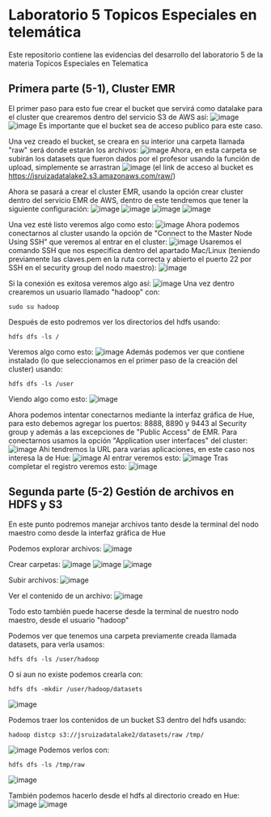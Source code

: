 # Laboratorio 5 Topicos Especiales en telemática 

Este repositorio contiene las evidencias del desarrollo del laboratorio 5 de la materia Topicos Especiales en Telematica 

## Primera parte (5-1), Cluster EMR
El primer paso para esto fue crear el bucket que servirá como datalake para el cluster que crearemos dentro del servicio S3 de AWS así:
![image](https://user-images.githubusercontent.com/71454879/169939179-dece8274-9962-43ad-9be2-390efbaf3b14.png)
![image](https://user-images.githubusercontent.com/71454879/169939202-98973ff3-09b3-43e4-b19c-d4f3e80a81ea.png)
Es importante que el bucket sea de acceso publico para este caso.

Una vez creado el bucket, se creara en su interior una carpeta llamada "raw" será donde estarán los archivos:
![image](https://user-images.githubusercontent.com/71454879/169939918-3f7180f6-5bbf-4113-80ab-fc1a606240e2.png)
Ahora, en esta carpeta se subirán los datasets que fueron dados por el profesor usando la función de upload, simplemente se arrastran
![image](https://user-images.githubusercontent.com/71454879/169939989-f2c8903e-9b7c-40f1-a9f7-1bda8834f690.png)
(el link de acceso al bucket es https://jsruizadatalake2.s3.amazonaws.com/raw/)

Ahora se pasará a crear el cluster EMR, usando la opción crear cluster dentro del servicio EMR de AWS, dentro de este tendremos que 
tener la siguiente configuración:
![image](https://user-images.githubusercontent.com/71454879/169942034-531c139f-b2bf-47b0-8e3b-17a17372e46a.png)
![image](https://user-images.githubusercontent.com/71454879/169942069-7671f2ee-b362-4a72-85be-346cf32d97de.png)
![image](https://user-images.githubusercontent.com/71454879/169942079-6d46af09-cbba-4fec-ba49-03b0d9e91bdc.png)
![image](https://user-images.githubusercontent.com/71454879/169942106-e175ed03-4b92-4cb0-bda7-af1d49fd6edd.png)

Una vez esté listo veremos algo como esto:
![image](https://user-images.githubusercontent.com/71454879/169944182-08b88d03-d64b-4d17-bf70-a6ae2fb6a070.png)
Ahora podemos conectarnos al cluster usando la opción de "Connect to the Master Node Using SSH" que veremos al entrar en el cluster:
![image](https://user-images.githubusercontent.com/71454879/169944258-37ba1037-1e71-42ef-ae47-20230be352e8.png)
Usaremos el comando SSH que nos especifica dentro del apartado Mac/Linux (teniendo previamente las claves.pem en la ruta correcta y abierto
el puerto 22 por SSH en el security group del nodo maestro):
![image](https://user-images.githubusercontent.com/71454879/169945048-160f727a-b211-4bfd-9b5a-b28929dfecde.png)

Si la conexión es exitosa veremos algo así:
![image](https://user-images.githubusercontent.com/71454879/169945140-41aceb5e-a898-4a1e-a6b9-bcfe89481fda.png)
Una vez dentro crearemos un usuario llamado "hadoop" con:
```shell
sudo su hadoop
```
Después de esto podremos ver los directorios del hdfs usando:
```shell
hdfs dfs -ls /
```
Veremos algo como esto:
![image](https://user-images.githubusercontent.com/71454879/169945354-c3d586ee-ccbb-4d3c-850d-04f3754c292c.png)
Además podemos ver que contiene instalado (lo que seleccionamos en el primer paso de la creación del cluster) usando:
```shell
hdfs dfs -ls /user
```
Viendo algo como esto:
![image](https://user-images.githubusercontent.com/71454879/169945563-0af574a3-5176-4548-8af0-31ff7ca4b7f3.png)

Ahora podemos intentar conectarnos mediante la interfaz gráfica de Hue, para esto debemos agregar los puertos: 8888, 8890 y 9443 al 
Security group y además a las excepciones de "Public Access" de EMR. 
Para conectarnos usamos la opción "Application user interfaces" del cluster:
![image](https://user-images.githubusercontent.com/71454879/169946774-603b87d4-ae63-4cce-b8ff-a370f7202e73.png)
Ahi tendremos la URL para varias aplicaciones, en este caso nos interesa la de Hue:
![image](https://user-images.githubusercontent.com/71454879/169946823-c2c23aff-cd94-4ff8-84ed-fc4bc25f4fb9.png)
Al entrar veremos esto:
![image](https://user-images.githubusercontent.com/71454879/169946927-dfaf638b-4b6f-4ca3-b17c-0f660403876a.png)
Tras completar el registro veremos esto:
![image](https://user-images.githubusercontent.com/71454879/169947011-3932a6da-5acf-47bf-b2cd-4a6b705a25f2.png)


## Segunda parte (5-2) Gestión de archivos en HDFS y S3

En este punto podremos manejar archivos tanto desde la terminal del nodo maestro como desde la interfaz gráfica de Hue

Podemos explorar archivos:
![image](https://user-images.githubusercontent.com/71454879/169947642-f713a7fc-0cde-48e7-b184-124c5e043c04.png)

Crear carpetas:
![image](https://user-images.githubusercontent.com/71454879/169947726-a89de8b5-91c6-43e3-ab12-15b31dd0fec4.png)
![image](https://user-images.githubusercontent.com/71454879/169947779-2b509f4c-7ab1-4a8c-9d5b-bcadad36e546.png)
![image](https://user-images.githubusercontent.com/71454879/169947793-678b1caf-6108-4179-a9f6-59f7b1447cd5.png)

Subir archivos:
![image](https://user-images.githubusercontent.com/71454879/169947902-5815cbe7-952d-4850-8c10-5376ab07a3c2.png)

Ver el contenido de un archivo:
![image](https://user-images.githubusercontent.com/71454879/169947941-c6530e74-789e-4d36-a66f-0ecbbac22c68.png)

Todo esto también puede hacerse desde la terminal de nuestro nodo maestro, desde el usuario "hadoop"

Podemos ver que tenemos una carpeta previamente creada llamada datasets, para verla usamos:
```shell
hdfs dfs -ls /user/hadoop
```
O si aun no existe podemos crearla con:
```shell
hdfs dfs -mkdir /user/hadoop/datasets
```
![image](https://user-images.githubusercontent.com/71454879/169948392-4ce270e4-5129-46f1-9681-1733aff28c05.png)

Podemos traer los contenidos de un bucket S3 dentro del hdfs usando:
```shell
hadoop distcp s3://jsruizadatalake2/datasets/raw /tmp/
```
![image](https://user-images.githubusercontent.com/71454879/169950594-69ec890f-181b-44ba-a1b6-f32a507cca9c.png)
Podemos verlos con:
```shell
hdfs dfs -ls /tmp/raw
```
![image](https://user-images.githubusercontent.com/71454879/169950691-e97e3071-b8dd-4ae8-bb9f-c9ff6dea69e9.png)

También podemos hacerlo desde el hdfs al directorio creado en Hue:
![image](https://user-images.githubusercontent.com/71454879/169952008-6c61da70-8cbb-4dff-9964-baf46152623f.png)
![image](https://user-images.githubusercontent.com/71454879/169952051-53d1a69d-f62c-46bb-a825-e012fe434034.png)
